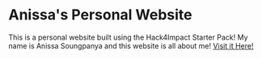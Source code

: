 # Anissa's Personal Website
This is a personal website built using the Hack4Impact Starter Pack!
My name is Anissa Soungpanya and this website is all about me!
[Visit it Here!](<https://anissasoungpanya.github.io>)